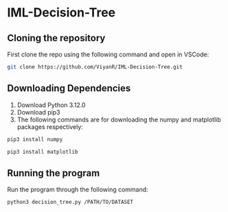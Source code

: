 # IML-Decision-Tree

## Cloning the repository

First clone the repo using the following command and open in VSCode:

``` sh 
git clone https://github.com/ViyanR/IML-Decision-Tree.git 
```

## Downloading Dependencies
1. Download Python 3.12.0
2. Download pip3
3. The following commands are for downloading the numpy and matplotlib packages respectively:

```sh
pip3 install numpy
```

```sh 
pip3 install matplotlib
```

## Running the program

Run the program through the following command:
```sh 
python3 decision_tree.py /PATH/TO/DATASET
```
